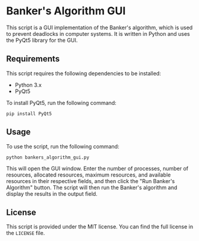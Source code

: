 # Banker's Algorithm GUI

This script is a GUI implementation of the Banker's algorithm, which is used to prevent deadlocks in computer systems. It is written in Python and uses the PyQt5 library for the GUI.

## Requirements

This script requires the following dependencies to be installed:
* Python 3.x
* PyQt5

To install PyQt5, run the following command:

```
pip install PyQt5
```

## Usage

To use the script, run the following command:

```
python bankers_algorithm_gui.py
```

This will open the GUI window. Enter the number of processes, number of resources, allocated resources, maximum resources, and available resources in their respective fields, and then click the "Run Banker's Algorithm" button. The script will then run the Banker's algorithm and display the results in the output field.

## License

This script is provided under the MIT license. You can find the full license in the `LICENSE` file.